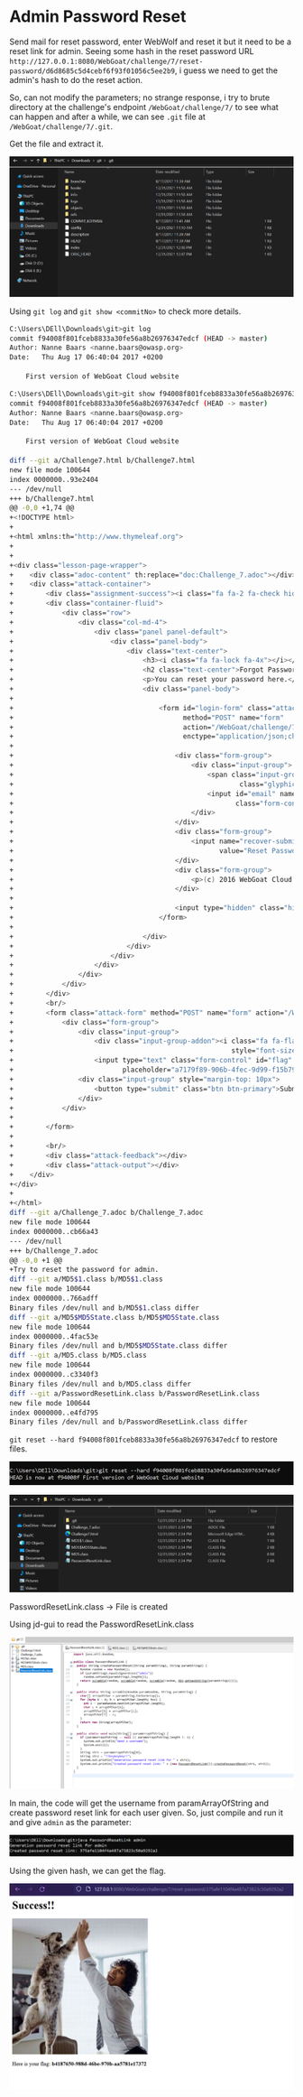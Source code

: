 # Admin Password Reset

Send mail for reset password, enter WebWolf and reset it but it need to be a reset link for admin. Seeing some hash in the reset password URL `http://127.0.0.1:8080/WebGoat/challenge/7/reset-password/d6d8685c5d4cebf6f93f01056c5ee2b9`, i guess we need to get the admin's hash to do the reset action.

So, can not modify the parameters; no strange response, i try to brute directory at the challenge's endpoint `/WebGoat/challenge/7/` to see what can happen and after a while, we can see  `.git` file at `/WebGoat/challenge/7/.git`.

Get the file and extract it.

![png1](../PNG/1.png)

Using `git log` and `git show <commitNo>` to check more details.

```bash
C:\Users\DEll\Downloads\git>git log
commit f94008f801fceb8833a30fe56a8b26976347edcf (HEAD -> master)
Author: Nanne Baars <nanne.baars@owasp.org>
Date:   Thu Aug 17 06:40:04 2017 +0200

    First version of WebGoat Cloud website
```

```bash
C:\Users\DEll\Downloads\git>git show f94008f801fceb8833a30fe56a8b26976347edcf
commit f94008f801fceb8833a30fe56a8b26976347edcf (HEAD -> master)
Author: Nanne Baars <nanne.baars@owasp.org>
Date:   Thu Aug 17 06:40:04 2017 +0200

    First version of WebGoat Cloud website

diff --git a/Challenge7.html b/Challenge7.html
new file mode 100644
index 0000000..93e2404
--- /dev/null
+++ b/Challenge7.html
@@ -0,0 +1,74 @@
+<!DOCTYPE html>
+
+<html xmlns:th="http://www.thymeleaf.org">
+
+
+<div class="lesson-page-wrapper">
+    <div class="adoc-content" th:replace="doc:Challenge_7.adoc"></div>
+    <div class="attack-container">
+        <div class="assignment-success"><i class="fa fa-2 fa-check hidden" aria-hidden="true"></i></div>
+        <div class="container-fluid">
+            <div class="row">
+                <div class="col-md-4">
+                    <div class="panel panel-default">
+                        <div class="panel-body">
+                            <div class="text-center">
+                                <h3><i class="fa fa-lock fa-4x"></i></h3>
+                                <h2 class="text-center">Forgot Password?</h2>
+                                <p>You can reset your password here.</p>
+                                <div class="panel-body">
+
+                                    <form id="login-form" class="attack-form" accept-charset="UNKNOWN"
+                                          method="POST" name="form"
+                                          action="/WebGoat/challenge/7"
+                                          enctype="application/json;charset=UTF-8" role="form">
+
+                                        <div class="form-group">
+                                            <div class="input-group">
+                                                <span class="input-group-addon"><i
+                                                        class="glyphicon glyphicon-envelope color-blue"></i></span>
+                                                <input id="email" name="email" placeholder="email address"
+                                                       class="form-control" type="email"/>
+                                            </div>
+                                        </div>
+                                        <div class="form-group">
+                                            <input name="recover-submit" class="btn btn-lg btn-primary btn-block"
+                                                   value="Reset Password" type="submit"/>
+                                        </div>
+                                        <div class="form-group">
+                                            <p>(c) 2016 WebGoat Cloud Platform</p>
+                                        </div>
+
+                                        <input type="hidden" class="hide" name="token" id="token" value=""/>
+                                    </form>
+
+                                </div>
+                            </div>
+                        </div>
+                    </div>
+                </div>
+            </div>
+        </div>
+        <br/>
+        <form class="attack-form" method="POST" name="form" action="/WebGoat/challenge/flag">
+            <div class="form-group">
+                <div class="input-group">
+                    <div class="input-group-addon"><i class="fa fa-flag-checkered" aria-hidden="true"
+                                                      style="font-size:20px"></i></div>
+                    <input type="text" class="form-control" id="flag" name="flag"
+                           placeholder="a7179f89-906b-4fec-9d99-f15b796e7208"/>+                </div>
+                <div class="input-group" style="margin-top: 10px">
+                    <button type="submit" class="btn btn-primary">Submit flag</button>
+                </div>
+            </div>
+
+        </form>
+
+        <br/>
+        <div class="attack-feedback"></div>
+        <div class="attack-output"></div>
+    </div>
+</div>
+
+</html>
diff --git a/Challenge_7.adoc b/Challenge_7.adoc
new file mode 100644
index 0000000..cb66a43
--- /dev/null
+++ b/Challenge_7.adoc
@@ -0,0 +1 @@
+Try to reset the password for admin.
diff --git a/MD5$1.class b/MD5$1.class
new file mode 100644
index 0000000..766adff
Binary files /dev/null and b/MD5$1.class differ
diff --git a/MD5$MD5State.class b/MD5$MD5State.class
new file mode 100644
index 0000000..4fac53e
Binary files /dev/null and b/MD5$MD5State.class differ
diff --git a/MD5.class b/MD5.class
new file mode 100644
index 0000000..c3340f3
Binary files /dev/null and b/MD5.class differ
diff --git a/PasswordResetLink.class b/PasswordResetLink.class
new file mode 100644
index 0000000..e4fd795
Binary files /dev/null and b/PasswordResetLink.class differ
```

`git reset --hard f94008f801fceb8833a30fe56a8b26976347edcf` to restore files.

![png2](../PNG/2.png)

![png3](../PNG/3.png)

PasswordResetLink.class -> File is created

Using jd-gui to read the PasswordResetLink.class

![png4](../PNG/4.png)

In main, the code will get the username from  paramArrayOfString and create password reset link for each user given. So, just compile and run it and give `admin` as the parameter:

![png5](../PNG/5.png)

Using the given hash, we can get the flag.

![png6](../PNG/6.png)

